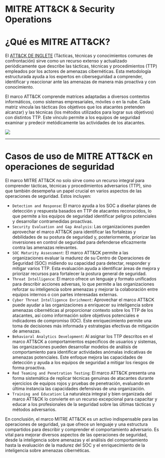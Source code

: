 # MITRE ATT&CK & Security Operations

# **¿Qué es MITRE ATT&CK?**

El [ATT&CK DE INGLETE](https://attack.mitre.org/) (Tácticas, técnicas y conocimientos comunes de confrontación) sirve como un recurso extenso y actualizado periódicamente que describe las tácticas, técnicas y procedimientos (TTP) empleados por los actores de amenazas cibernéticas. Esta metodología estructurada ayuda a los expertos en ciberseguridad a comprender, identificar y reaccionar ante las amenazas de manera más proactiva y con conocimiento.

El marco ATT&CK comprende matrices adaptadas a diversos contextos informáticos, como sistemas empresariales, móviles o en la nube. Cada matriz vincula las tácticas (los objetivos que los atacantes pretenden alcanzar) y las técnicas (los métodos utilizados para lograr sus objetivos) con distintos TTP. Este vínculo permite a los equipos de seguridad examinar y predecir metódicamente las actividades de los atacantes.

![](https://academy.hackthebox.com/storage/modules/211/MITRE.gif)

---

# **Casos de uso de MITRE ATT&CK en operaciones de seguridad**

El marco MITRE ATT&CK no solo sirve como un recurso integral para comprender tácticas, técnicas y procedimientos adversarios (TTP), sino que también desempeña un papel crucial en varios aspectos de las operaciones de seguridad. Estos incluyen:

- `Detection and Response`: El marco ayuda a los SOC a diseñar planes de detección y respuesta basados ​​en TTP de atacantes reconocidos, lo que permite a los equipos de seguridad identificar peligros potenciales y desarrollar contramedidas proactivas.
- `Security Evaluation and Gap Analysis`: Las organizaciones pueden aprovechar el marco ATT&CK para identificar las fortalezas y debilidades de su postura de seguridad y, posteriormente, priorizar las inversiones en control de seguridad para defenderse eficazmente contra las amenazas relevantes.
- `SOC Maturity Assessment`: El marco ATT&CK permite a las organizaciones evaluar la madurez de su Centro de Operaciones de Seguridad (SOC) midiendo su capacidad para detectar, responder y mitigar varios TTP. Esta evaluación ayuda a identificar áreas de mejora y priorizar recursos para fortalecer la postura general de seguridad.
- `Threat Intelligence`: El marco ofrece un lenguaje y formato unificados para describir acciones adversas, lo que permite a las organizaciones reforzar su inteligencia sobre amenazas y mejorar la colaboración entre equipos internos o con partes interesadas externas.
- `Cyber Threat Intelligence Enrichment`: Aprovechar el marco ATT&CK puede ayudar a las organizaciones a enriquecer su inteligencia sobre amenazas cibernéticas al proporcionar contexto sobre los TTP de los atacantes, así como información sobre objetivos potenciales e indicadores de compromiso (IOC). Este enriquecimiento permite una toma de decisiones más informada y estrategias efectivas de mitigación de amenazas.
- `Behavioral Analytics Development`: Al asignar los TTP descritos en el marco ATT&CK a comportamientos específicos de usuarios y sistemas, las organizaciones pueden desarrollar modelos de análisis de comportamiento para identificar actividades anómalas indicativas de amenazas potenciales. Este enfoque mejora las capacidades de detección y ayuda a los equipos de seguridad a mitigar los riesgos de forma proactiva.
- `Red Teaming and Penetration Testing`: El marco ATT&CK presenta una forma sistemática de replicar técnicas genuinas de atacantes durante ejercicios de equipos rojos y pruebas de penetración, evaluando en última instancia las capacidades defensivas de una organización.
- `Training and Education`: La naturaleza integral y bien organizada del marco ATT&CK lo convierte en un recurso excepcional para capacitar y educar a los profesionales de la seguridad sobre las últimas tácticas y métodos adversarios.

En conclusión, el marco MITRE ATT&CK es un activo indispensable para las operaciones de seguridad, ya que ofrece un lenguaje y una estructura compartidos para describir y comprender el comportamiento adversario. Es vital para mejorar diversos aspectos de las operaciones de seguridad, desde la inteligencia sobre amenazas y el análisis del comportamiento hasta la evaluación de la madurez del SOC y el enriquecimiento de la inteligencia sobre amenazas cibernéticas.